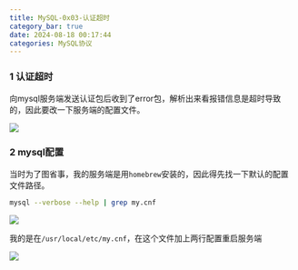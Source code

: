 ```yaml
---
title: MySQL-0x03-认证超时
category_bar: true
date: 2024-08-18 00:17:44
categories: MySQL协议
---
```


### 1 认证超时

向mysql服务端发送认证包后收到了error包，解析出来看报错信息是超时导致的，因此要改一下服务端的配置文件。

![](./MySQL协议-0x03-认证超时/1722654487.png)

### 2 mysql配置

当时为了图省事，我的服务端是用`homebrew`安装的，因此得先找一下默认的配置文件路径。

```sh
mysql --verbose --help | grep my.cnf
```

![](./MySQL协议-0x03-认证超时/1722654650.png)

我的是在`/usr/local/etc/my.cnf`，在这个文件加上两行配置重启服务端

![](./MySQL协议-0x03-认证超时时/1722654856.png)